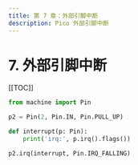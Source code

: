 ```yaml
---
title: 第 7 章：外部引脚中断
description: Pico 外部引脚中断
---
```


# 7. 外部引脚中断

[[TOC]]

```python
from machine import Pin

p2 = Pin(2, Pin.IN, Pin.PULL_UP)

def interrupt(p: Pin):
    print('irq:', p.irq().flags())

p2.irq(interrupt, Pin.IRQ_FALLING)
```
